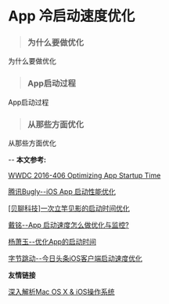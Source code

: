 <h1>App 冷启动速度优化</h1>



> <h3>为什么要做优化</h3>

为什么要做优化

> <h3>App启动过程</h3>

App启动过程

> <h3>从那些方面优化</h3>

从那些方面优化


-- 
**本文参考:**

[WWDC 2016-406 Optimizing App Startup Time](https://developer.apple.com/videos/play/wwdc2016/406/)

[腾讯Bugly--iOS App 启动性能优化](https://mp.weixin.qq.com/s/Kf3EbDIUuf0aWVT-UCEmbA)

[[贝聊科技]一次立竿见影的启动时间优化](https://juejin.im/post/5992be4af265da3e13578329)

[戴铭--App 启动速度怎么做优化与监控?](https://time.geekbang.org/column/article/85331)

[杨萧玉--优化App的启动时间](http://yulingtianxia.com/blog/2016/10/30/Optimizing-App-Startup-Time/)

[字节跳动--今日头条iOS客户端启动速度优化](https://techblog.toutiao.com/2017/01/17/iosspeed/)

**友情链接**

[深入解析Mac OS X & iOS操作系统](https://book.douban.com/subject/25870206/)

